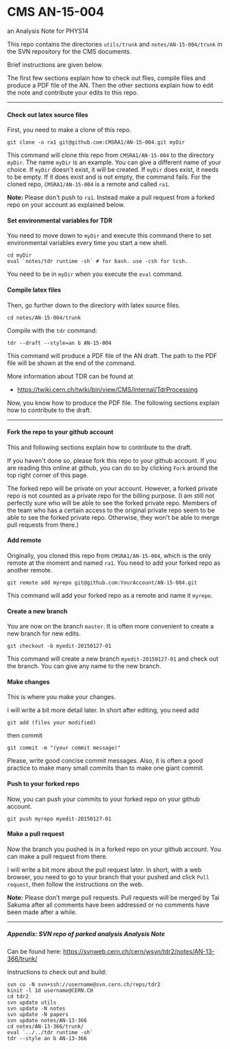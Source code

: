 # CMS AN-15-004
an Analysis Note for PHYS14

This repo contains the directories `utils/trunk` and  `notes/AN-15-004/trunk` in the SVN repository for the CMS documents.

Brief instructions are given below.

The first few sections explain how to check out flies, compile files and produce a PDF file of the AN. Then the other sections explain how to edit the note and contribute your edits to this repo.

---

#### Check out latex source files

First, you need to make a clone of this repo.

    git clone -o ra1 git@github.com:CMSRA1/AN-15-004.git myDir

This command will clone this repo from `CMSRA1/AN-15-004` to the directory `myDir`. The name `myDir` is an example. You can give a different name of your choice. If `myDir` doesn't exist, it will be created. If `myDir` does exist, it needs to be empty. If it does exist and is not empty, the command fails. For the cloned repo, `CMSRA1/AN-15-004` is a remote and called `ra1`.

**Note:** Please don't push to `ra1`. Instead make a pull request from a forked repo on your account as explained below.


#### Set environmental variables for TDR

You need to move down to `myDir` and execute this command there to set environmental variables every time you start a new shell.

    cd myDir
    eval `notes/tdr runtime -sh` # for bash. use -csh for tcsh.

You need to be in `myDir` when you execute the `eval` command.

#### Compile latex files

Then, go further down to the directory with latex source files.

    cd notes/AN-15-004/trunk

Compile with the `tdr` command:

    tdr --draft --style=an b AN-15-004

This command will produce a PDF file of the AN draft. The path to the PDF file will be shown at the end of the command.

More information about TDR can be found at

* https://twiki.cern.ch/twiki/bin/view/CMS/Internal/TdrProcessing

Now, you know how to produce the PDF file. The following sections explain how to contribute to the draft.

---

#### Fork the repo to your github account

This and following sections explain how to contribute to the draft.

If you haven't done so, please fork this repo to your github account. If you are reading this online at github, you can do so by clicking `Fork`  around the top right corner of this page.

The forked repo will be private on your account. However, a forked private repo is not counted as a private repo for the billing purpose.  (I am still not perfectly sure who will be able to see the forked private repo. Members of the team who has a certain access to the original private repo seem to be able to see the forked private repo. Otherwise, they won't be able to merge pull requests from there.)

#### Add remote

Originally, you cloned this repo from `CMSRA1/AN-15-004`, which is the only remote at the moment and named `ra1`. You need to add your forked repo as another remote.

    git remote add myrepo git@github.com:YourAccount/AN-15-004.git

This command will add your forked repo as a remote and name it `myrepo`.

#### Create a new branch 

You are now on the branch `master`. It is often more convenient to create a new branch for new edits.

    git checkout -b myedit-20150127-01

This command will create a new branch `myedit-20150127-01` and check out the branch. You can give any name to the new branch.

#### Make changes

This is where you make your changes. 

I will write a bit more detail later. In short after editing, you need add 

    git add (files your modified)

then commit

    git commit -m "(your commit message)"

Please, write good concise commit messages. Also, it is often a good practice to make many small commits than to make one giant commit.

#### Push to your forked repo

Now, you can push your commits to your forked repo on your github account.

    git push myrepo myedit-20150127-01

#### Make a pull request

Now the branch you pushed is in a forked repo on your github account. You can make a pull request from there. 

I will write a bit more about the pull request later.  In short, with a web browser, you need to go to your branch that your pushed and click `Pull request`, then follow the instructions on the web.

**Note:** Please don't merge pull requests. Pull requests will be merged by Tai Sakuma after all comments have been addressed or no comments have been made after a while.

---

##### Appendix: SVN repo of parked analysis Analysis Note


Can be found here:
https://svnweb.cern.ch/cern/wsvn/tdr2/notes/AN-13-366/trunk/

Instructions to check out and build:

    svn co -N svn+ssh://username@svn.cern.ch/reps/tdr2
    kinit -l 1d username@CERN.CH
    cd tdr2
    svn update utils
    svn update -N notes
    svn update -N papers
    svn update notes/AN-13-366
    cd notes/AN-13-366/trunk/
    eval `../../tdr runtime -sh` 
    tdr --style an b AN-13-366

